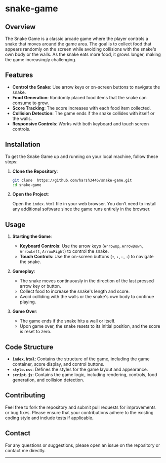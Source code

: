# snake-game

## Overview

The Snake Game is a classic arcade game where the player controls a snake that moves around the game area. The goal is to collect food that appears randomly on the screen while avoiding collisions with the snake's own body or the walls. As the snake eats more food, it grows longer, making the game increasingly challenging.

## Features

- **Control the Snake**: Use arrow keys or on-screen buttons to navigate the snake.
- **Food Generation**: Randomly placed food items that the snake can consume to grow.
- **Score Tracking**: The score increases with each food item collected.
- **Collision Detection**: The game ends if the snake collides with itself or the walls.
- **Responsive Controls**: Works with both keyboard and touch screen controls.

## Installation

To get the Snake Game up and running on your local machine, follow these steps:

1. **Clone the Repository**: 

    ```bash
    git clone  https://github.com/harsh3446/snake-game.git
    cd snake-game
    ```

2. **Open the Project**:

    Open the `index.html` file in your web browser. You don't need to install any additional software since the game runs entirely in the browser.

## Usage

1. **Starting the Game**:

    - **Keyboard Controls**: Use the arrow keys (`ArrowUp`, `ArrowDown`, `ArrowLeft`, `ArrowRight`) to control the snake.
    - **Touch Controls**: Use the on-screen buttons (`↑`, `↓`, `←`, `→`) to navigate the snake.

2. **Gameplay**:

    - The snake moves continuously in the direction of the last pressed arrow key or button.
    - Collect food to increase the snake's length and score.
    - Avoid colliding with the walls or the snake's own body to continue playing.

3. **Game Over**:

    - The game ends if the snake hits a wall or itself.
    - Upon game over, the snake resets to its initial position, and the score is reset to zero.

## Code Structure

- **`index.html`**: Contains the structure of the game, including the game container, score display, and control buttons.
- **`style.css`**: Defines the styles for the game layout and appearance.
- **`script.js`**: Contains the game logic, including rendering, controls, food generation, and collision detection.

## Contributing

Feel free to fork the repository and submit pull requests for improvements or bug fixes. Please ensure that your contributions adhere to the existing coding style and include tests if applicable.

## Contact

For any questions or suggestions, please open an issue on the repository or contact me directly.

---
